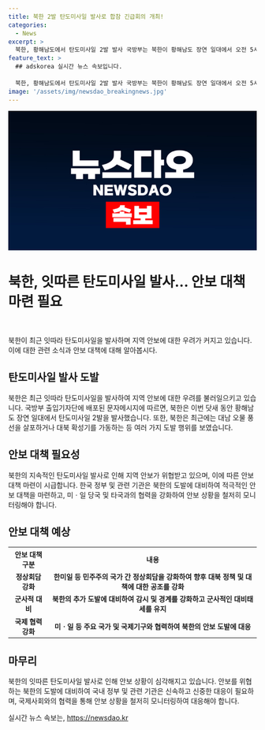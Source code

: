 ```yaml
---
title: 북한 2발 탄도미사일 발사로 합참 긴급회의 개최!
categories:
  - News
excerpt: >
  북한, 황해남도에서 탄도미사일 2발 발사 국방부는 북한이 황해남도 장연 일대에서 오전 5시 5분과 5시 15분에 탄도미사일 2발을 발사했다고 밝혔다. 북한은 최근 닷새 내에 세 번째로 추정되는 미사일 발사를 실시했으며, 남한 군 당국은 미ㆍ일 당국과 정보를 공유하고 대비태세를 유지하고 있다. 또한, 북한은 최근 대남 오물 풍선을 살포하고 대남 오물 풍선 살포에 대응해 대북 확성기를 가동하는 등 복합 도발을 보이고 있다. North Korea Fires 2 Ballistic Missiles in Hwanghaenam-do, ROK Joint Chiefs of Staff disclosed that North Korea launched 2 ballistic missiles in Hwanghaenam-do, at 5:05 and 5:15 a.m. This marks the third missile launch within a week, and ROK military is on high alert, maintaining a readiness posture in close cooperation with the US and Japan. Additionally, North Korea has been engaged in a series of provocative actions, including scattering anti-South leaflets and broadcasting using loudspeakers in response to South Korean civic groups distribution of anti-North leaflets.
feature_text: >
  ## adskorea 실시간 뉴스 속보입니다.

  북한, 황해남도에서 탄도미사일 2발 발사 국방부는 북한이 황해남도 장연 일대에서 오전 5시 5분과 5시 15분에 탄도미사일 2발을 발사했다고 밝혔다. 북한은 최근 닷새 내에 세 번째로 추정되는 미사일 발사를 실시했으며, 남한 군 당국은 미ㆍ일 당국과 정보를 공유하고 대비태세를 유지하고 있다. 또한, 북한은 최근 대남 오물 풍선을 살포하고 대남 오물 풍선 살포에 대응해 대북 확성기를 가동하는 등 복합 도발을 보이고 있다. North Korea Fires 2 Ballistic Missiles in Hwanghaenam-do, ROK Joint Chiefs of Staff disclosed that North Korea launched 2 ballistic missiles in Hwanghaenam-do, at 5:05 and 5:15 a.m. This marks the third missile launch within a week, and ROK military is on high alert, maintaining a readiness posture in close cooperation with the US and Japan. Additionally, North Korea has been engaged in a series of provocative actions, including scattering anti-South leaflets and broadcasting using loudspeakers in response to South Korean civic groups distribution of anti-North leaflets.
image: '/assets/img/newsdao_breakingnews.jpg'
---
```


<p><img src="/assets/img/newsdao_breakingnews.jpg" alt="adskorea 속보" /></p>

<h1 data-ke-size="size26"><b>북한, 잇따른 탄도미사일 발사... 안보 대책 마련 필요</b></h1>

<p><br></p>

<p>북한이 최근 잇따라 탄도미사일을 발사하며 지역 안보에 대한 우려가 커지고 있습니다. 이에 대한 관련 소식과 안보 대책에 대해 알아봅시다.</p>

<h2 data-ke-size="size24"><b>탄도미사일 발사 도발</b></h2>

<p data-ke-size="size16">북한은 최근 잇따라 탄도미사일을 발사하여 지역 안보에 대한 우려를 불러일으키고 있습니다. 국방부 출입기자단에 배포된 문자메시지에 따르면, 북한은 이번 닷새 동안 황해남도 장연 일대에서 탄도미사일 2발을 발사했습니다. 또한, 북한은 최근에는 대남 오물 풍선을 살포하거나 대북 확성기를 가동하는 등 여러 가지 도발 행위를 보였습니다.</p>

<h2 data-ke-size="size24"><b>안보 대책 필요성</b></h2>

<p data-ke-size="size16">북한의 지속적인 탄도미사일 발사로 인해 지역 안보가 위협받고 있으며, 이에 따른 안보 대책 마련이 시급합니다. 한국 정부 및 관련 기관은 북한의 도발에 대비하여 적극적인 안보 대책을 마련하고, 미ㆍ일 당국 및 타국과의 협력을 강화하여 안보 상황을 철저히 모니터링해야 합니다.</p>

<h2 data-ke-size="size24"><b>안보 대책 예상</b></h2>

<table>
    <tr>
        <th><b>안보 대책 구분</b></th>
        <th><b>내용</b></th>
    </tr>
    <tr>
        <td style="text-align: center; height: 17px;"><b>정상회담 강화</b></td>
        <td style="text-align: center; height: 17px;"><b>한미일 등 민주주의 국가 간 정상회담을 강화하여 향후 대북 정책 및 대책에 대한 공조를 강화</b></td>
    </tr>
    <tr>
        <td style="text-align: center; height: 17px;"><b>군사적 대비</b></td>
        <td style="text-align: center; height: 17px;"><b>북한의 추가 도발에 대비하여 감시 및 경계를 강화하고 군사적인 대비태세를 유지</b></td>
    </tr>
    <tr>
        <td style="text-align: center; height: 17px;"><b>국제 협력 강화</b></td>
        <td style="text-align: center; height: 17px;"><b>미ㆍ일 등 주요 국가 및 국제기구와 협력하여 북한의 안보 도발에 대응</b></td>
    </tr>
</table>

<h2 data-ke-size="size24"><b>마무리</b></h2>

<p data-ke-size="size16">북한의 잇따른 탄도미사일 발사로 인해 안보 상황이 심각해지고 있습니다. 안보를 위협하는 북한의 도발에 대비하여 국내 정부 및 관련 기관은 신속하고 신중한 대응이 필요하며, 국제사회와의 협력을 통해 안보 상황을 철저히 모니터링하여 대응해야 합니다.</p>
실시간 뉴스 속보는, <a href="https://newsdao.kr" rel="dofollow">https://newsdao.kr</a>


